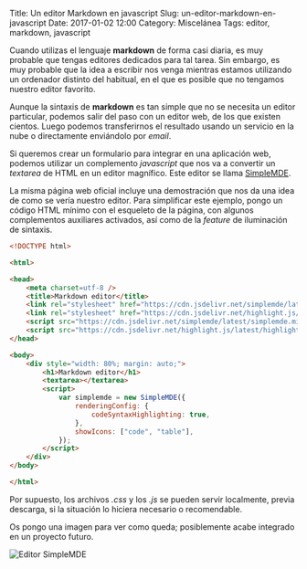 Title: Un editor Markdown en javascript
Slug: un-editor-markdown-en-javascript
Date: 2017-01-02 12:00
Category: Miscelánea
Tags: editor, markdown, javascript



Cuando utilizas el lenguaje **markdown** de forma casi diaria, es muy probable que tengas editores dedicados para tal tarea. Sin embargo, es muy probable que la idea a escribir nos venga mientras estamos utilizando un ordenador distinto del habitual, en el que es posible que no tengamos nuestro editor favorito.

Aunque la sintaxis de **markdown** es tan simple que no se necesita un editor particular, podemos salir del paso con un editor web, de los que existen cientos. Luego podemos transferirnos el resultado usando un servicio en la nube o directamente enviándolo por *email*.

Si queremos crear un formulario para integrar en una aplicación web, podemos utilizar un complemento *javascript* que nos va a convertir un *textarea* de HTML en un editor magnífico. Este editor se llama [SimpleMDE](https://simplemde.com/).

La misma página web oficial incluye una demostración que nos da una idea de como se vería nuestro editor. Para simplificar este ejemplo, pongo un código HTML mínimo con el esqueleto de la página, con algunos complementos auxiliares activados, así como de la *feature* de iluminación de sintaxis.

```html
<!DOCTYPE html>

<html>

<head>
	<meta charset=utf-8 />
	<title>Markdown editor</title>
    <link rel="stylesheet" href="https://cdn.jsdelivr.net/simplemde/latest/simplemde.min.css">
    <link rel="stylesheet" href="https://cdn.jsdelivr.net/highlight.js/latest/styles/github.min.css">
    <script src="https://cdn.jsdelivr.net/simplemde/latest/simplemde.min.js"></script>
    <script src="https://cdn.jsdelivr.net/highlight.js/latest/highlight.min.js"></script>
</head>

<body>
    <div style="width: 80%; margin: auto;">
        <h1>Markdown editor</h1>
        <textarea></textarea>
        <script>
            var simplemde = new SimpleMDE({
                renderingConfig: {
                    codeSyntaxHighlighting: true,
                },
                showIcons: ["code", "table"],
            });
        </script>
    </div>
</body>

</html>
```

Por supuesto, los archivos *.css* y los *.js* se pueden servir localmente, previa descarga, si la situación lo hiciera necesario o recomendable.

Os pongo una imagen para ver como queda; posiblemente acabe integrado en un proyecto futuro.

![Editor SimpleMDE]({filename}/images/editor_simpleMDE.jpg)
